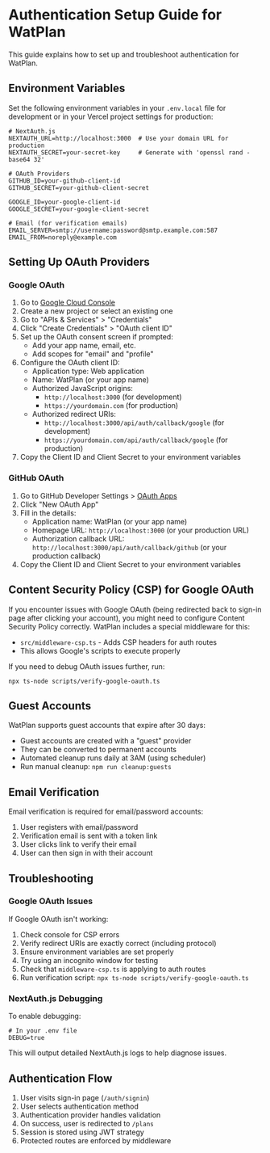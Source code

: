 # Authentication Setup Guide for WatPlan

This guide explains how to set up and troubleshoot authentication for WatPlan.

## Environment Variables

Set the following environment variables in your `.env.local` file for development or in your Vercel project settings for production:

```
# NextAuth.js
NEXTAUTH_URL=http://localhost:3000  # Use your domain URL for production
NEXTAUTH_SECRET=your-secret-key     # Generate with 'openssl rand -base64 32'

# OAuth Providers
GITHUB_ID=your-github-client-id
GITHUB_SECRET=your-github-client-secret

GOOGLE_ID=your-google-client-id
GOOGLE_SECRET=your-google-client-secret

# Email (for verification emails)
EMAIL_SERVER=smtp://username:password@smtp.example.com:587
EMAIL_FROM=noreply@example.com
```

## Setting Up OAuth Providers

### Google OAuth

1. Go to [Google Cloud Console](https://console.cloud.google.com/)
2. Create a new project or select an existing one
3. Go to "APIs & Services" > "Credentials"
4. Click "Create Credentials" > "OAuth client ID"
5. Set up the OAuth consent screen if prompted:
   - Add your app name, email, etc.
   - Add scopes for "email" and "profile"
6. Configure the OAuth client ID:
   - Application type: Web application
   - Name: WatPlan (or your app name)
   - Authorized JavaScript origins:
     - `http://localhost:3000` (for development)
     - `https://yourdomain.com` (for production)
   - Authorized redirect URIs:
     - `http://localhost:3000/api/auth/callback/google` (for development)
     - `https://yourdomain.com/api/auth/callback/google` (for production)
7. Copy the Client ID and Client Secret to your environment variables

### GitHub OAuth

1. Go to GitHub Developer Settings > [OAuth Apps](https://github.com/settings/developers)
2. Click "New OAuth App"
3. Fill in the details:
   - Application name: WatPlan (or your app name)
   - Homepage URL: `http://localhost:3000` (or your production URL)
   - Authorization callback URL: `http://localhost:3000/api/auth/callback/github` (or your production callback)
4. Copy the Client ID and Client Secret to your environment variables

## Content Security Policy (CSP) for Google OAuth

If you encounter issues with Google OAuth (being redirected back to sign-in page after clicking your account), you might need to configure Content Security Policy correctly. WatPlan includes a special middleware for this:

- `src/middleware-csp.ts` - Adds CSP headers for auth routes
- This allows Google's scripts to execute properly

If you need to debug OAuth issues further, run:

```
npx ts-node scripts/verify-google-oauth.ts
```

## Guest Accounts

WatPlan supports guest accounts that expire after 30 days:

- Guest accounts are created with a "guest" provider
- They can be converted to permanent accounts
- Automated cleanup runs daily at 3AM (using scheduler)
- Run manual cleanup: `npm run cleanup:guests`

## Email Verification

Email verification is required for email/password accounts:

1. User registers with email/password
2. Verification email is sent with a token link
3. User clicks link to verify their email
4. User can then sign in with their account

## Troubleshooting

### Google OAuth Issues

If Google OAuth isn't working:

1. Check console for CSP errors
2. Verify redirect URIs are exactly correct (including protocol)
3. Ensure environment variables are set properly
4. Try using an incognito window for testing
5. Check that `middleware-csp.ts` is applying to auth routes
6. Run verification script: `npx ts-node scripts/verify-google-oauth.ts`

### NextAuth.js Debugging

To enable debugging:

```
# In your .env file
DEBUG=true
```

This will output detailed NextAuth.js logs to help diagnose issues.

## Authentication Flow

1. User visits sign-in page (`/auth/signin`)
2. User selects authentication method
3. Authentication provider handles validation
4. On success, user is redirected to `/plans`
5. Session is stored using JWT strategy
6. Protected routes are enforced by middleware